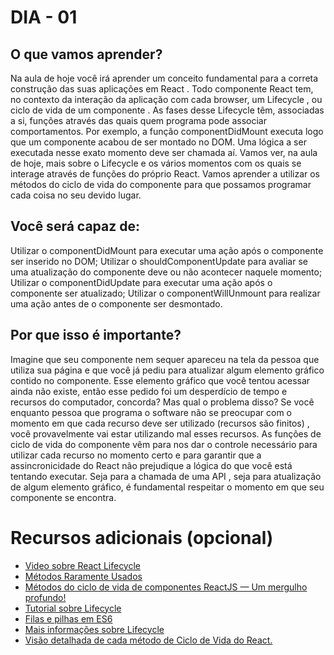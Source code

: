 # DIA - 01

## O que vamos aprender?
Na aula de hoje você irá aprender um conceito fundamental para a correta construção das suas aplicações em React . Todo componente React tem, no contexto da interação da aplicação com cada browser, um Lifecycle , ou ciclo de vida de um componente . As fases desse Lifecycle têm, associadas a si, funções através das quais quem programa pode associar comportamentos.
Por exemplo, a função componentDidMount executa logo que um componente acabou de ser montado no DOM. Uma lógica a ser executada nesse exato momento deve ser chamada aí. Vamos ver, na aula de hoje, mais sobre o Lifecycle e os vários momentos com os quais se interage através de funções do próprio React.
Vamos aprender a utilizar os métodos do ciclo de vida do componente para que possamos programar cada coisa no seu devido lugar.

## Você será capaz de:
Utilizar o componentDidMount para executar uma ação após o componente ser inserido no DOM;
Utilizar o shouldComponentUpdate para avaliar se uma atualização do componente deve ou não acontecer naquele momento;
Utilizar o componentDidUpdate para executar uma ação após o componente ser atualizado;
Utilizar o componentWillUnmount para realizar uma ação antes de o componente ser desmontado.

## Por que isso é importante?
Imagine que seu componente nem sequer apareceu na tela da pessoa que utiliza sua página e que você já pediu para atualizar algum elemento gráfico contido no componente. Esse elemento gráfico que você tentou acessar ainda não existe, então esse pedido foi um desperdício de tempo e recursos do computador, concorda? Mas qual o problema disso? Se você enquanto pessoa que programa o software não se preocupar com o momento em que cada recurso deve ser utilizado (recursos são finitos) , você provavelmente vai estar utilizando mal esses recursos.
As funções de ciclo de vida do componente vêm para nos dar o controle necessário para utilizar cada recurso no momento certo e para garantir que a assincronicidade do React não prejudique a lógica do que você está tentando executar. Seja para a chamada de uma API , seja para atualização de algum elemento gráfico, é fundamental respeitar o momento em que seu componente se encontra.
# Recursos adicionais (opcional)
- [Video sobre React Lifecycle](https://www.youtube.com/watch?v=m_mtV4YaI8c)
- [Métodos Raramente Usados](https://pt-br.reactjs.org/docs/react-component.html#static-getderivedstatefromprops)
- [Métodos do ciclo de vida de componentes ReactJS — Um mergulho profundo!](https://medium.com/creditas-tech/m%C3%A9todos-do-ciclo-de-vida-de-componentes-reactjs-um-mergulho-profundo-332ed7b3b782)
- [Tutorial sobre Lifecycle](https://www.newline.co/fullstack-react/30-days-of-react/day-7/)
- [Filas e pilhas em ES6](https://dev.to/dilantha111/stacks-and-queues-in-js-with-es6-classes-and-array-20kh)
- [Mais informações sobre Lifecycle](https://www.geeksforgeeks.org/reactjs-lifecycle-components/)
- [Visão detalhada de cada método de Ciclo de Vida do React.](https://pt-br.reactjs.org/docs/react-component.html#commonly-used-lifecycle-methods)
